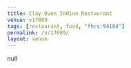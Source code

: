 ```yaml
---
title: Clay Oven Indian Restaurant
venue: v17089
tags: [restaurant, food, "fhrs:94184"]
permalink: /v/17089/
layout: venue
---
```

null